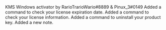 KMS Windows activator by RarioTrarioWario#8889 & Pinux_3#0149
Added a command to check your license expiration date.
Added a command to check your license information.
Added a command to uninstall your product key.
Added a new note.